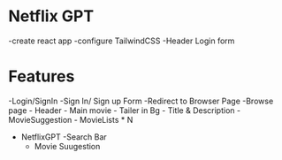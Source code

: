 # Netflix GPT
-create react app
-configure TailwindCSS
-Header 
Login form


# Features 
-Login/SignIn
    -Sign In/ Sign up Form 
    -Redirect to Browser Page
-Browse page
    - Header 
    - Main movie
    - Tailer in Bg
    - Title & Description
    - MovieSuggestion
        - MovieLists * N
- NetflixGPT
    -Search Bar
    - Movie Suugestion
    

